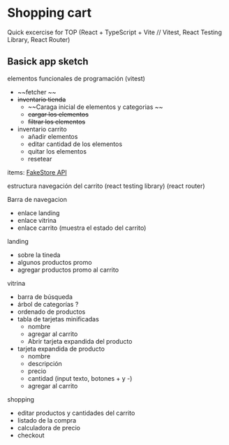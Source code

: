 # Shopping cart

Quick excercise for TOP
(React + TypeScript + Vite // Vitest, React Testing Library, React Router)

## Basick app sketch

elementos funcionales de programación
(vitest)

- ~~fetcher ~~
- ~~inventario tienda~~
    - ~~Caraga inicial de elementos y categorias ~~
    - ~~cargar los elementos~~
    - ~~filtrar los elementos~~
- inventario carrito
    - añadir elementos
    - editar cantidad de los elementos
    - quitar los elementos
    - resetear

items: [FakeStore API](https://fakestoreapi.com/)

estructura navegación del carrito
(react testing library)
(react router)

Barra de navegacion

- enlace landing
- enlace vitrina
- enlace carrito (muestra el estado del carrito)

landing

- sobre la tineda
- algunos productos promo
- agregar productos promo al carrito

vitrina

- barra de búsqueda
- árbol de categorías ?
- ordenado de productos
- tabla de tarjetas minificadas
    - nombre
    - agregar al carrito
    - Abrir tarjeta expandida del producto
- tarjeta expandida de producto
    - nombre
    - descripción
    - precio
    - cantidad (input texto, botones + y -)
    - agregar al carrito

shopping

- editar productos y cantidades del carrito
- listado de la compra
- calculadora de precio
- checkout

